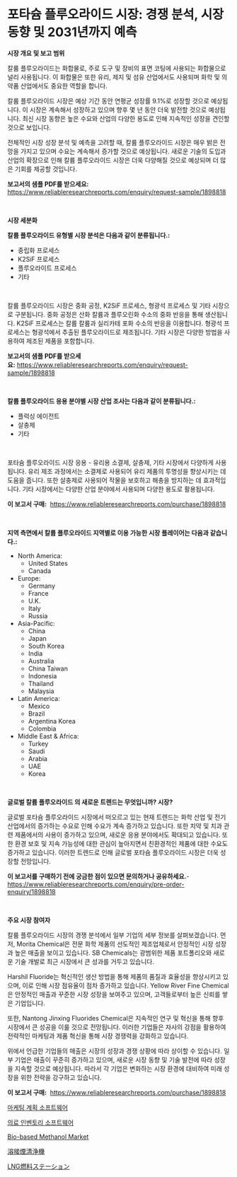 <p><h1>포타슘 플루오라이드 시장: 경쟁 분석, 시장 동향 및 2031년까지 예측</h1></p><p><strong>시장 개요 및 보고 범위</strong></p>
<p><p>칼륨 플루오라이드는 화합물로, 주로 도구 및 장비의 표면 코팅에 사용되는 화합물으로 널리 사용됩니다. 이 화합물은 또한 유리, 제지 및 섬유 산업에서도 사용되며 화학 및 의약품 산업에서도 중요한 역할을 합니다.</p><p>칼륨 플루오라이드 시장은 예상 기간 동안 연평균 성장률 9.1%로 성장할 것으로 예상됩니다. 이 시장은 계속해서 성장하고 있으며 향후 몇 년 동안 더욱 발전할 것으로 예상됩니다. 최신 시장 동향은 높은 수요와 산업의 다양한 용도로 인해 지속적인 성장을 견인할 것으로 보입니다.</p><p>전체적인 시장 성장 분석 및 예측을 고려할 때, 칼륨 플루오라이드 시장은 매우 밝은 전망을 가지고 있으며 수요는 계속해서 증가할 것으로 예상됩니다. 새로운 기술의 도입과 산업의 확장으로 인해 칼륨 플루오라이드 시장은 더욱 다양해질 것으로 예상되며 더 많은 기회를 제공할 것입니다.</p></p>
<p><strong>보고서의 샘플 PDF를 받으세요:</strong> <a href="https://www.reliableresearchreports.com/enquiry/request-sample/1898818">https://www.reliableresearchreports.com/enquiry/request-sample/1898818</a></p>
<p>&nbsp;</p>
<p><strong>시장 세분화</strong></p>
<p><strong>칼륨 플루오라이드 유형별 시장 분석은 다음과 같이 분류됩니다.:</strong></p>
<p><ul><li>중립화 프로세스</li><li>K2SiF 프로세스</li><li>플루오라이트 프로세스</li><li>기타</li></ul></p>
<p>&nbsp;</p>
<p><p>칼륨 플루오라이드 시장은 중화 공정, K2SiF 프로세스, 형광석 프로세스 및 기타 시장으로 구분됩니다. 중화 공정은 산화 칼륨과 플루오린화 수소의 중화 반응을 통해 생산됩니다. K2SiF 프로세스는 칼륨 칼륨과 실리카테 포화 수소의 반응을 이용합니다. 형광석 프로세스는 형광석에서 추출된 플루오라이드로 제조됩니다. 기타 시장은 다양한 방법을 사용하여 제조된 제품을 포함합니다.</p></p>
<p><strong>보고서의 샘플 PDF를 받으세요:</strong>&nbsp;<a href="https://www.reliableresearchreports.com/enquiry/request-sample/1898818">https://www.reliableresearchreports.com/enquiry/request-sample/1898818</a></p>
<p>&nbsp;</p>
<p><strong> 칼륨 플루오라이드 응용 분야별 시장 산업 조사는 다음과 같이 분류됩니다.:</strong></p>
<p><ul><li>플럭싱 에이전트</li><li>살충제</li><li>기타</li></ul></p>
<p>&nbsp;</p>
<p><p>포타슘 플루오라이드 시장 응용 - 유리용 소결제, 살충제, 기타 시장에서 다양하게 사용됩니다. 유리 제조 과정에서는 소결제로 사용되어 유리 제품의 투명성을 향상시키는 데 도움을 줍니다. 또한 살충제로 사용되어 작물을 보호하고 해충을 방지하는 데 효과적입니다. 기타 시장에서는 다양한 산업 분야에서 사용되며 다양한 용도로 활용됩니다.</p></p>
<p><strong>이 보고서 구매:</strong>&nbsp; <a href="https://www.reliableresearchreports.com/purchase/1898818">https://www.reliableresearchreports.com/purchase/1898818</a></p>
<p>&nbsp;</p>
<p><strong>지역 측면에서 칼륨 플루오라이드 지역별로 이용 가능한 시장 플레이어는 다음과 같습니다.:</strong></p>
<p><ul>
    <li>
        North America:
        <ul>
            <li>United States</li>
            <li>Canada</li>
        </ul>
    </li>
    <li>
        Europe:
        <ul>
            <li>Germany</li>
            <li>France</li>
            <li>U.K.</li>
            <li>Italy</li>
            <li>Russia</li>
        </ul>
    </li>
    <li>
        Asia-Pacific:
        <ul>
            <li>China</li>
            <li>Japan</li>
            <li>South Korea</li>
            <li>India</li>
            <li>Australia</li>
            <li>China Taiwan</li>
            <li>Indonesia</li>
            <li>Thailand</li>
            <li>Malaysia</li>
        </ul>
    </li>
    <li>
        Latin America:
        <ul>
            <li>Mexico</li>
            <li>Brazil</li>
            <li>Argentina Korea</li>
            <li>Colombia</li>
        </ul>
    </li>
    <li>
        Middle East & Africa:
        <ul>
            <li>Turkey</li>
            <li>Saudi</li>
            <li>Arabia</li>
            <li>UAE</li>
            <li>Korea</li>
        </ul>
    </li>
    </ul></p>
<p>&nbsp;</p>
<p><strong>글로벌 칼륨 플루오라이드 의 새로운 트렌드는 무엇입니까? 시장?</strong></p>
<p><p>글로벌 포타슘 플루오라이드 시장에서 떠오르고 있는 현재 트렌드는 화학 산업 및 전기 산업에서의 증가하는 수요로 인해 수요가 계속 증가하고 있습니다. 또한 치약 및 치과 관련 제품에서의 사용이 증가하고 있으며, 새로운 응용 분야에서도 확대되고 있습니다. 또한 환경 보호 및 지속 가능성에 대한 관심이 높아지면서 친환경적인 제품에 대한 수요도 증가하고 있습니다. 이러한 트렌드로 인해 글로벌 포타슘 플루오라이드 시장은 더욱 성장할 전망입니다.</p></p>
<p><strong>이 보고서를 구매하기 전에 궁금한 점이 있으면 문의하거나 공유하세요.</strong>- <a href="https://www.reliableresearchreports.com/enquiry/pre-order-enquiry/1898818">https://www.reliableresearchreports.com/enquiry/pre-order-enquiry/1898818</a></p>
<p>&nbsp;</p>
<p><strong>주요 시장 참여자</strong></p>
<p><p>칼륨 플루오라이드 시장의 경쟁 분석에서 일부 기업의 세부 정보를 살펴보겠습니다. 먼저, Morita Chemical은 전문 화학 제품의 선도적인 제조업체로서 안정적인 시장 성장과 높은 매출을 보이고 있습니다. SB Chemicals는 광범위한 제품 포트폴리오와 새로운 기술 개발로 최근 시장에서 큰 성과를 거두고 있습니다.</p><p>Harshil Fluoride는 혁신적인 생산 방법을 통해 제품의 품질과 효율성을 향상시키고 있으며, 이로 인해 시장 점유율이 점차 증가하고 있습니다. Yellow River Fine Chemical은 안정적인 매출과 꾸준한 시장 성장을 보여주고 있으며, 고객들로부터 높은 신뢰를 쌓은 기업입니다.</p><p>또한, Nantong Jinxing Fluorides Chemical은 지속적인 연구 및 혁신을 통해 향후 시장에서 큰 성공을 이룰 것으로 전망됩니다. 이러한 기업들은 자사의 강점을 활용하여 전략적인 마케팅과 제품 혁신을 통해 시장 경쟁력을 강화하고 있습니다.</p><p>위에서 언급한 기업들의 매출은 시장의 성장과 경쟁 상황에 따라 상이할 수 있습니다. 일부 기업은 매출이 꾸준히 증가하고 있으며, 새로운 시장 동향 및 기술 발전에 따라 성장을 지속할 것으로 예상됩니다. 따라서 각 기업은 변화하는 시장 환경에 대비하여 미래 성장을 위한 전략을 강구하고 있습니다.</p></p>
<p><strong>이 보고서 구매:</strong>&nbsp;&nbsp;<a href="https://www.reliableresearchreports.com/purchase/1898818">https://www.reliableresearchreports.com/purchase/1898818</a></p>
<p><p><a href="https://github.com/fredrickeglers/Market-Research-Report-List-1/blob/main/8050255194469.md">마케팅 계획 소프트웨어</a></p><p><a href="https://github.com/bunxhcci35271755/Market-Research-Report-List-1/blob/main/2008471194468.md">의료 인벤토리 소프트웨어</a></p><p><a href="https://lydian-appliance-61d.notion.site/Bio-based-Methanol-Market-Research-Report-Reveals-The-Latest-Trends-And-Opportunities-of-this-Market-1a011a1c18124d2eb19672c44440a501">Bio-based Methanol Market</a></p><p><a href="https://github.com/efcvopdgkdx128/Market-Research-Report-List-1/blob/main/5030512194746.md">溶接煙清浄機</a></p><p><a href="https://github.com/hwbcz413288296/Market-Research-Report-List-1/blob/main/7499508194747.md">LNG燃料ステーション</a></p></p>
